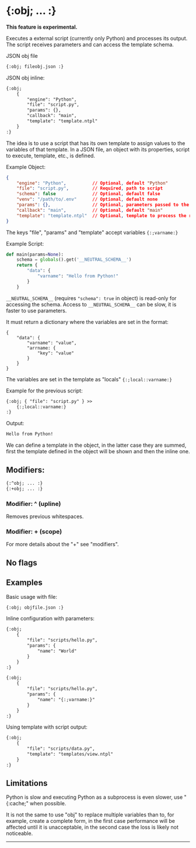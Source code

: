 {:obj; ... :}
=============
**This feature is experimental.**

Executes a external script (currently only Python) and processes its output. The script receives parameters and can access the template schema.

JSON obj file
```html
{:obj; fileobj.json :}
```

JSON obj inline:

```html
{:obj;
    {
        "engine": "Python",
        "file": "script.py",
        "params": {},
        "callback": "main",
        "template": "template.ntpl"
    }
:}
```

The idea is to use a script that has its own template to assign values to the variables of that template. In a JSON file, an object with its properties, script to execute, template, etc., is defined.

Example Object:

```json
{
    "engine": "Python",          // Optional, default "Python"
    "file": "script.py",         // Required, path to script
    "schema": false              // Optional, default false
    "venv": "/path/to/.env"      // Optional, default none
    "params": {},                // Optional, parameters passed to the script
    "callback": "main",          // Optional, default "main"
    "template": "template.ntpl"  // Optional, template to process the result
}
```

The keys "file", "params" and "template" accept variables `{:;varname:}`

Example Script:

```python
def main(params=None):
    schema = globals().get('__NEUTRAL_SCHEMA__')
    return {
        "data": {
            "varname": "Hello from Python!"
        }
    }
```

`__NEUTRAL_SCHEMA__` (requires `"schema": true` in object) is read-only for accessing the schema. Access to `__NEUTRAL_SCHEMA__` can be slow, it is faster to use parameters.

It must return a dictionary where the variables are set in the format:

```text
{
    "data": {
        "varname": "value",
        "arrname: {
            "key": "value"
        }
    }
}
```

The variables are set in the template as "locals" `{:;local::varname:}`

Example for the previous script:

```html
{:obj; { "file": "script.py" } >>
    {:;local::varname:}
:}
```

Output:
```html
Hello from Python!
```

We can define a template in the object, in the latter case they are summed, first the template defined in the object will be shown and then the inline one.

Modifiers:
----------

```html
{:^obj; ... :}
{:+obj; ... :}
```

### Modifier: ^ (upline)

Removes previous whitespaces.

### Modifier: + (scope)

For more details about the "+" see "modifiers".

No flags
--------


Examples
--------

Basic usage with file:
```html
{:obj; objfile.json :}
```

Inline configuration with parameters:
```html
{:obj;
    {
        "file": "scripts/hello.py",
        "params": {
            "name": "World"
        }
    }
:}

{:obj;
    {
        "file": "scripts/hello.py",
        "params": {
            "name": "{:;varname:}"
        }
    }
:}
```

Using template with script output:
```html
{:obj;
    {
        "file": "scripts/data.py",
        "template": "templates/view.ntpl"
    }
:}
```

Limitations
------------

Python is slow and executing Python as a subprocess is even slower, use "{:cache;" when possible.

It is not the same to use "obj" to replace multiple variables than to, for example, create a complete form, in the first case performance will be affected until it is unacceptable, in the second case the loss is likely not noticeable.

---
